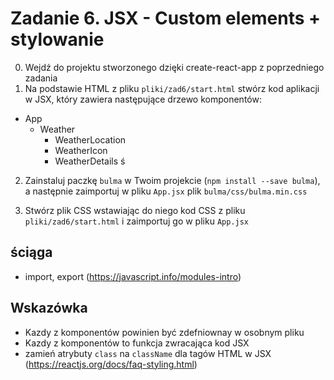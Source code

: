 # Zadanie 6. JSX - Custom elements + stylowanie
0. Wejdź do projektu stworzonego dzięki create-react-app z poprzedniego zadania
1. Na podstawie HTML z pliku `pliki/zad6/start.html` stwórz kod aplikacji w JSX, 
który zawiera następujące drzewo komponentów: 
* App
    * Weather
        * WeatherLocation
        * WeatherIcon
        * WeatherDetails
ś
2. Zainstaluj paczkę `bulma` w Twoim projekcie (`npm install --save bulma`), a następnie 
zaimportuj w pliku `App.jsx` plik `bulma/css/bulma.min.css`

3. Stwórz plik CSS wstawiając do niego kod CSS z pliku `pliki/zad6/start.html` i zaimportuj go w pliku `App.jsx`

## ściąga
- import, export (https://javascript.info/modules-intro)

## Wskazówka
- Kazdy z komponentów powinien być zdefniownay w osobnym pliku
- Kazdy z komponentów to funkcja zwracająca kod JSX
- zamień atrybuty `class` na `className` dla tagów HTML w JSX (https://reactjs.org/docs/faq-styling.html) 

